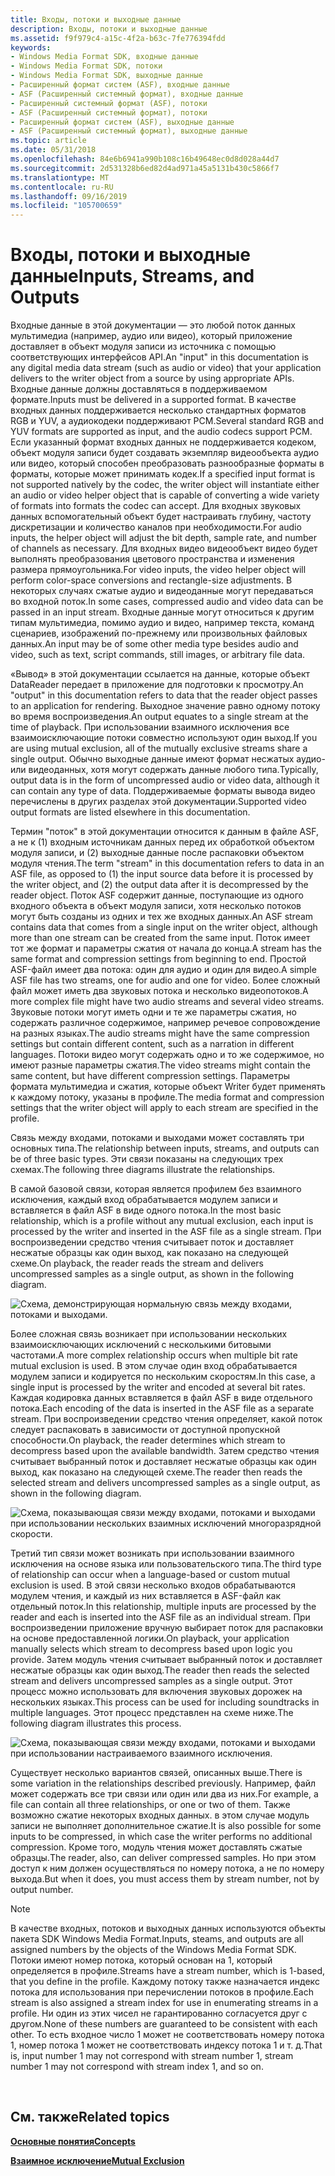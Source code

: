 ```yaml
---
title: Входы, потоки и выходные данные
description: Входы, потоки и выходные данные
ms.assetid: f9f979c4-a15c-4f2a-b63c-7fe776394fdd
keywords:
- Windows Media Format SDK, входные данные
- Windows Media Format SDK, потоки
- Windows Media Format SDK, выходные данные
- Расширенный формат систем (ASF), входные данные
- ASF (Расширенный системный формат), входные данные
- Расширенный системный формат (ASF), потоки
- ASF (Расширенный системный формат), потоки
- Расширенный формат систем (ASF), выходные данные
- ASF (Расширенный системный формат), выходные данные
ms.topic: article
ms.date: 05/31/2018
ms.openlocfilehash: 84e6b6941a990b108c16b49648ec0d8d028a44d7
ms.sourcegitcommit: 2d531328b6ed82d4ad971a45a5131b430c5866f7
ms.translationtype: MT
ms.contentlocale: ru-RU
ms.lasthandoff: 09/16/2019
ms.locfileid: "105700659"
---
```

# <a name="inputs-streams-and-outputs"></a><span data-ttu-id="6fa45-112">Входы, потоки и выходные данные</span><span class="sxs-lookup"><span data-stu-id="6fa45-112">Inputs, Streams, and Outputs</span></span>

<span data-ttu-id="6fa45-113">Входные данные в этой документации — это любой поток данных мультимедиа (например, аудио или видео), который приложение доставляет в объект модуля записи из источника с помощью соответствующих интерфейсов API.</span><span class="sxs-lookup"><span data-stu-id="6fa45-113">An "input" in this documentation is any digital media data stream (such as audio or video) that your application delivers to the writer object from a source by using appropriate APIs.</span></span> <span data-ttu-id="6fa45-114">Входные данные должны доставляться в поддерживаемом формате.</span><span class="sxs-lookup"><span data-stu-id="6fa45-114">Inputs must be delivered in a supported format.</span></span> <span data-ttu-id="6fa45-115">В качестве входных данных поддерживается несколько стандартных форматов RGB и YUV, а аудиокодеки поддерживают PCM.</span><span class="sxs-lookup"><span data-stu-id="6fa45-115">Several standard RGB and YUV formats are supported as input, and the audio codecs support PCM.</span></span> <span data-ttu-id="6fa45-116">Если указанный формат входных данных не поддерживается кодеком, объект модуля записи будет создавать экземпляр видеообъекта аудио или видео, который способен преобразовать разнообразные форматы в форматы, которые может принимать кодек.</span><span class="sxs-lookup"><span data-stu-id="6fa45-116">If a specified input format is not supported natively by the codec, the writer object will instantiate either an audio or video helper object that is capable of converting a wide variety of formats into formats the codec can accept.</span></span> <span data-ttu-id="6fa45-117">Для входных звуковых данных вспомогательный объект будет настраивать глубину, частоту дискретизации и количество каналов при необходимости.</span><span class="sxs-lookup"><span data-stu-id="6fa45-117">For audio inputs, the helper object will adjust the bit depth, sample rate, and number of channels as necessary.</span></span> <span data-ttu-id="6fa45-118">Для входных видео видеообъект видео будет выполнять преобразования цветового пространства и изменения размера прямоугольника.</span><span class="sxs-lookup"><span data-stu-id="6fa45-118">For video inputs, the video helper object will perform color-space conversions and rectangle-size adjustments.</span></span> <span data-ttu-id="6fa45-119">В некоторых случаях сжатые аудио и видеоданные могут передаваться во входной поток.</span><span class="sxs-lookup"><span data-stu-id="6fa45-119">In some cases, compressed audio and video data can be passed in an input stream.</span></span> <span data-ttu-id="6fa45-120">Входные данные могут относиться к другим типам мультимедиа, помимо аудио и видео, например текста, команд сценариев, изображений по-прежнему или произвольных файловых данных.</span><span class="sxs-lookup"><span data-stu-id="6fa45-120">An input may be of some other media type besides audio and video, such as text, script commands, still images, or arbitrary file data.</span></span>

<span data-ttu-id="6fa45-121">«Вывод» в этой документации ссылается на данные, которые объект DataReader передает в приложение для подготовки к просмотру.</span><span class="sxs-lookup"><span data-stu-id="6fa45-121">An "output" in this documentation refers to data that the reader object passes to an application for rendering.</span></span> <span data-ttu-id="6fa45-122">Выходное значение равно одному потоку во время воспроизведения.</span><span class="sxs-lookup"><span data-stu-id="6fa45-122">An output equates to a single stream at the time of playback.</span></span> <span data-ttu-id="6fa45-123">При использовании взаимного исключения все взаимоисключающие потоки совместно используют один выход.</span><span class="sxs-lookup"><span data-stu-id="6fa45-123">If you are using mutual exclusion, all of the mutually exclusive streams share a single output.</span></span> <span data-ttu-id="6fa45-124">Обычно выходные данные имеют формат несжатых аудио-или видеоданных, хотя могут содержать данные любого типа.</span><span class="sxs-lookup"><span data-stu-id="6fa45-124">Typically, output data is in the form of uncompressed audio or video data, although it can contain any type of data.</span></span> <span data-ttu-id="6fa45-125">Поддерживаемые форматы вывода видео перечислены в других разделах этой документации.</span><span class="sxs-lookup"><span data-stu-id="6fa45-125">Supported video output formats are listed elsewhere in this documentation.</span></span>

<span data-ttu-id="6fa45-126">Термин "поток" в этой документации относится к данным в файле ASF, а не к (1) входным источникам данных перед их обработкой объектом модуля записи, и (2) выходные данные после распаковки объектом модуля чтения.</span><span class="sxs-lookup"><span data-stu-id="6fa45-126">The term "stream" in this documentation refers to data in an ASF file, as opposed to (1) the input source data before it is processed by the writer object, and (2) the output data after it is decompressed by the reader object.</span></span> <span data-ttu-id="6fa45-127">Поток ASF содержит данные, поступающие из одного входного объекта в объект модуля записи, хотя несколько потоков могут быть созданы из одних и тех же входных данных.</span><span class="sxs-lookup"><span data-stu-id="6fa45-127">An ASF stream contains data that comes from a single input on the writer object, although more than one stream can be created from the same input.</span></span> <span data-ttu-id="6fa45-128">Поток имеет тот же формат и параметры сжатия от начала до конца.</span><span class="sxs-lookup"><span data-stu-id="6fa45-128">A stream has the same format and compression settings from beginning to end.</span></span> <span data-ttu-id="6fa45-129">Простой ASF-файл имеет два потока: один для аудио и один для видео.</span><span class="sxs-lookup"><span data-stu-id="6fa45-129">A simple ASF file has two streams, one for audio and one for video.</span></span> <span data-ttu-id="6fa45-130">Более сложный файл может иметь два звуковых потока и несколько видеопотоков.</span><span class="sxs-lookup"><span data-stu-id="6fa45-130">A more complex file might have two audio streams and several video streams.</span></span> <span data-ttu-id="6fa45-131">Звуковые потоки могут иметь одни и те же параметры сжатия, но содержать различное содержимое, например речевое сопровождение на разных языках.</span><span class="sxs-lookup"><span data-stu-id="6fa45-131">The audio streams might have the same compression settings but contain different content, such as a narration in different languages.</span></span> <span data-ttu-id="6fa45-132">Потоки видео могут содержать одно и то же содержимое, но имеют разные параметры сжатия.</span><span class="sxs-lookup"><span data-stu-id="6fa45-132">The video streams might contain the same content, but have different compression settings.</span></span> <span data-ttu-id="6fa45-133">Параметры формата мультимедиа и сжатия, которые объект Writer будет применять к каждому потоку, указаны в профиле.</span><span class="sxs-lookup"><span data-stu-id="6fa45-133">The media format and compression settings that the writer object will apply to each stream are specified in the profile.</span></span>

<span data-ttu-id="6fa45-134">Связь между входами, потоками и выходами может составлять три основных типа.</span><span class="sxs-lookup"><span data-stu-id="6fa45-134">The relationship between inputs, streams, and outputs can be of three basic types.</span></span> <span data-ttu-id="6fa45-135">Эти связи показаны на следующих трех схемах.</span><span class="sxs-lookup"><span data-stu-id="6fa45-135">The following three diagrams illustrate the relationships.</span></span>

<span data-ttu-id="6fa45-136">В самой базовой связи, которая является профилем без взаимного исключения, каждый вход обрабатывается модулем записи и вставляется в файл ASF в виде одного потока.</span><span class="sxs-lookup"><span data-stu-id="6fa45-136">In the most basic relationship, which is a profile without any mutual exclusion, each input is processed by the writer and inserted in the ASF file as a single stream.</span></span> <span data-ttu-id="6fa45-137">При воспроизведении средство чтения считывает поток и доставляет несжатые образцы как один выход, как показано на следующей схеме.</span><span class="sxs-lookup"><span data-stu-id="6fa45-137">On playback, the reader reads the stream and delivers uncompressed samples as a single output, as shown in the following diagram.</span></span>

![Схема, демонстрирующая нормальную связь между входами, потоками и выходами.](images/formatsdk03.png)

<span data-ttu-id="6fa45-139">Более сложная связь возникает при использовании нескольких взаимоисключающих исключений с несколькими битовыми частотами.</span><span class="sxs-lookup"><span data-stu-id="6fa45-139">A more complex relationship occurs when multiple bit rate mutual exclusion is used.</span></span> <span data-ttu-id="6fa45-140">В этом случае один вход обрабатывается модулем записи и кодируется по нескольким скоростям.</span><span class="sxs-lookup"><span data-stu-id="6fa45-140">In this case, a single input is processed by the writer and encoded at several bit rates.</span></span> <span data-ttu-id="6fa45-141">Каждая кодировка данных вставляется в файл ASF в виде отдельного потока.</span><span class="sxs-lookup"><span data-stu-id="6fa45-141">Each encoding of the data is inserted in the ASF file as a separate stream.</span></span> <span data-ttu-id="6fa45-142">При воспроизведении средство чтения определяет, какой поток следует распаковать в зависимости от доступной пропускной способности.</span><span class="sxs-lookup"><span data-stu-id="6fa45-142">On playback, the reader determines which stream to decompress based upon the available bandwidth.</span></span> <span data-ttu-id="6fa45-143">Затем средство чтения считывает выбранный поток и доставляет несжатые образцы как один выход, как показано на следующей схеме.</span><span class="sxs-lookup"><span data-stu-id="6fa45-143">The reader then reads the selected stream and delivers uncompressed samples as a single output, as shown in the following diagram.</span></span>

![Схема, показывающая связи между входами, потоками и выходами при использовании нескольких взаимных исключений многоразрядной скорости.](images/formatsdk04.png)

<span data-ttu-id="6fa45-145">Третий тип связи может возникать при использовании взаимного исключения на основе языка или пользовательского типа.</span><span class="sxs-lookup"><span data-stu-id="6fa45-145">The third type of relationship can occur when a language-based or custom mutual exclusion is used.</span></span> <span data-ttu-id="6fa45-146">В этой связи несколько входов обрабатываются модулем чтения, и каждый из них вставляется в ASF-файл как отдельный поток.</span><span class="sxs-lookup"><span data-stu-id="6fa45-146">In this relationship, multiple inputs are processed by the reader and each is inserted into the ASF file as an individual stream.</span></span> <span data-ttu-id="6fa45-147">При воспроизведении приложение вручную выбирает поток для распаковки на основе предоставленной логики.</span><span class="sxs-lookup"><span data-stu-id="6fa45-147">On playback, your application manually selects which stream to decompress based upon logic you provide.</span></span> <span data-ttu-id="6fa45-148">Затем модуль чтения считывает выбранный поток и доставляет несжатые образцы как один выход.</span><span class="sxs-lookup"><span data-stu-id="6fa45-148">The reader then reads the selected stream and delivers uncompressed samples as a single output.</span></span> <span data-ttu-id="6fa45-149">Этот процесс можно использовать для включения звуковых дорожек на нескольких языках.</span><span class="sxs-lookup"><span data-stu-id="6fa45-149">This process can be used for including soundtracks in multiple languages.</span></span> <span data-ttu-id="6fa45-150">Этот процесс представлен на схеме ниже.</span><span class="sxs-lookup"><span data-stu-id="6fa45-150">The following diagram illustrates this process.</span></span>

![Схема, показывающая связи между входами, потоками и выходами при использовании настраиваемого взаимного исключения.](images/formatsdk02.png)

<span data-ttu-id="6fa45-152">Существует несколько вариантов связей, описанных выше.</span><span class="sxs-lookup"><span data-stu-id="6fa45-152">There is some variation in the relationships described previously.</span></span> <span data-ttu-id="6fa45-153">Например, файл может содержать все три связи или один или два из них.</span><span class="sxs-lookup"><span data-stu-id="6fa45-153">For example, a file can contain all three relationships, or one or two of them.</span></span> <span data-ttu-id="6fa45-154">Также возможно сжатие некоторых входных данных. в этом случае модуль записи не выполняет дополнительное сжатие.</span><span class="sxs-lookup"><span data-stu-id="6fa45-154">It is also possible for some inputs to be compressed, in which case the writer performs no additional compression.</span></span> <span data-ttu-id="6fa45-155">Кроме того, модуль чтения может доставлять сжатые образцы.</span><span class="sxs-lookup"><span data-stu-id="6fa45-155">The reader, also, can deliver compressed samples.</span></span> <span data-ttu-id="6fa45-156">Но при этом доступ к ним должен осуществляться по номеру потока, а не по номеру выхода.</span><span class="sxs-lookup"><span data-stu-id="6fa45-156">But when it does, you must access them by stream number, not by output number.</span></span>

> [!Note]  
> <span data-ttu-id="6fa45-157">В качестве входных, потоков и выходных данных используются объекты пакета SDK Windows Media Format.</span><span class="sxs-lookup"><span data-stu-id="6fa45-157">Inputs, steams, and outputs are all assigned numbers by the objects of the Windows Media Format SDK.</span></span> <span data-ttu-id="6fa45-158">Потоки имеют номер потока, который основан на 1, который определяется в профиле.</span><span class="sxs-lookup"><span data-stu-id="6fa45-158">Streams have a stream number, which is 1-based, that you define in the profile.</span></span> <span data-ttu-id="6fa45-159">Каждому потоку также назначается индекс потока для использования при перечислении потоков в профиле.</span><span class="sxs-lookup"><span data-stu-id="6fa45-159">Each stream is also assigned a stream index for use in enumerating streams in a profile.</span></span> <span data-ttu-id="6fa45-160">Ни один из этих чисел не гарантированно согласуется друг с другом.</span><span class="sxs-lookup"><span data-stu-id="6fa45-160">None of these numbers are guaranteed to be consistent with each other.</span></span> <span data-ttu-id="6fa45-161">То есть входное число 1 может не соответствовать номеру потока 1, номер потока 1 может не соответствовать индексу потока 1 и т. д.</span><span class="sxs-lookup"><span data-stu-id="6fa45-161">That is, input number 1 may not correspond with stream number 1, stream number 1 may not correspond with stream index 1, and so on.</span></span>

 

## <a name="related-topics"></a><span data-ttu-id="6fa45-162">См. также</span><span class="sxs-lookup"><span data-stu-id="6fa45-162">Related topics</span></span>

<dl> <dt>

[<span data-ttu-id="6fa45-163">**Основные понятия**</span><span class="sxs-lookup"><span data-stu-id="6fa45-163">**Concepts**</span></span>](concepts.md)
</dt> <dt>

[<span data-ttu-id="6fa45-164">**Взаимное исключение**</span><span class="sxs-lookup"><span data-stu-id="6fa45-164">**Mutual Exclusion**</span></span>](mutual-exclusion.md)
</dt> </dl>

 

 




